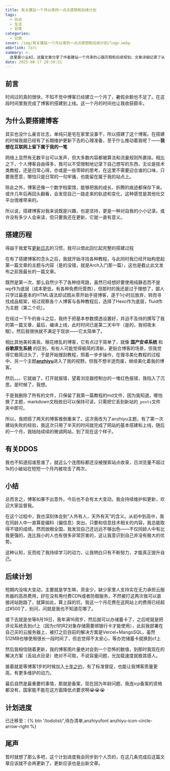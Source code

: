 ```yaml
---
title: 有关建站一个月以来的一点点感想和后续计划
tags:
  - 杂谈
  - 生活
  - 日常
categories:
  - 日常
cover: /img/有关建站一个月以来的一点点感想和后续计划/logo.webp
abbrlink: 7a7c
summary: >-
  这里是小尘AI，这篇文章分享了作者建站一个月来的心路历程和后续规划。文章详细记录了从最初因兴趣搭建博客的初衷，到选择Hexo框架、更换主题的技术探索过程，以及遭遇DDOS攻击的意外经历。作者反思了自身技术水平与同龄人的差距，表达了对持续学习的决心。未来计划包括优化评论系统、图片存储方案，以及等待年满18岁后完成备案等事项。整篇文章展现了个人博客作为数字档案馆的价值，以及作者对长期维护博客的热情与坚持。
date: 2025-08-17 20:59:51
---
```


## 前言

时间过的真的很快，不知不觉中博客已经建立一个月了，暑假余额也不足了。在这段时间里我完成了博客的搭建到上线。这一个月的时间也让我收获颇丰。

## 为什么要搭建博客

其实也没什么豪言壮志，单纯只是宅在家里没事干，所以搭建了这个博客。在搭建的时候我就已经有了长期维护更新下去的心理准备，至于什么推动着我呢？——**我想在互联网上留下属于我的一笔**

网络上显然有无数平台可以发声，但大多数内容都被算法和流量规则所裹挟。相比之下，个人博客自由得多，我可以不受限制地记录下自己想写的东西，无论是技术类教程，还是日常心得，亦或是一些零碎的思考。在这里不需要迎合谁的口味，只要我愿意，哪怕只是日常的一句牢骚，也能留在属于我的站点上。

除此之外，博客还像一个数字档案馆，能够把我的成长、折腾的痕迹都保存下来。或许几年后再回头翻看，会发现自己一路走来的轨迹和变化，这种感觉是其他社交平台很难带来的。

所以说，搭建博客对我来说既是兴趣，也是坚持，更是一种对自我的小小记录。或许没有多少人会来读，但只要我还在更新，它就一直有意义。

## 搭建历程

得益于我爱写[更新日志](https://blog.mcxiaochen.top/log/)的习惯，我可以借此回忆起完整的搭建过程

在有了搭建博客的念头之后，我就开始寻找各种教程，与此同时我已经开始构思起第一篇文章的主题与内容（是的没错，就是Arch入门那一篇），这也是截止此文发布之前我最长的一篇文章。

既然是第一次，那么自然少不了各种绕弯路，虽然已经想好要使用纯静态而不是wp作为底层（成本更低，有各种免费托管商），但那时的我还是过于理想了，鄙人只学过最基本的HTML语法却试图从零开始手搓博客，遂于1小时后放弃，转而寻找成品框架，经过观察各个人博客与各种教程后，选择了Hexo作为底层，fluid作为主题（第二个坑）。

在经过一下午的奋斗之后，我终于把基本参数摸透设置好，并迫不及待的撰写了我的第一篇文章，最后，编译上线，此时时间已是第二天中午（是的，我彻夜未眠）。然后我很快就不满足于现状——它太简单了。

相比其他美轮美奂、眼花缭乱的博客，它有点过于简单了，就像 **国产安卓系统** 和 **谷歌原生系统** 的区别，有些人可能觉得极简的清新，更贴合博客的场景，但我觉得它极简过头了，于是开始搜刮教程，照着一步步操作，在搜寻美化教程的过程中，另一个主题[**anzhiyu**](https://blog.anheyu.com/)进入了我的视野。但我不想半途而废，继续美化着我的博客。

然后。。。它就崩了，打开就报错，望着浏览器控制台的一堆红色报错，我陷入了沉思。是时候了，我想。

于是我删除了所有的文件，只保留了我第一篇教程的md文件，因为我知道，哪怕换了主题，markdown文档依旧可以保持可读，只需把它丢到新站的``_posts``文件夹中即可。

所以，我把搭了两天的博客推倒重来了。这次我改为了anzhiyu主题，有了第一次建站失败的经验，我这次只用了半天的时间就完成了网站的基本搭建和上线，随后的一个月，我陆陆续续的微调网站，到了现在这个样子。

## 有关DDOS

我也不知道招谁惹谁了，就这么个连图标都还没被搜索站点收录，日浏览量不超过1k的小破站在短短一个月内被攻击了两次，

## 小结

总而言之，博客如果不出意外，今后也不会有太大变动，我会持续维护和更新，欢迎大家监督我。

在这个过程中，我也深刻体会到“人外有人，天外有天”的含义。从初中到高中，我在同龄人中一直算是偏科（偏信息）突出，只要和信息技术相关的内容，我总能取得不错的成绩。然而放眼全国，我发现自己还远远不够出色——不仅同龄人中有比我更强的，连比我小的人也有很多非常厉害的，这让我意识到自己并没有极大的优势。

这种认知，反而给了我持续学习的动力，让我明白只有不断努力，才能真正提升自己。

## 后续计划

短期内没啥大变动，主要就是学生嘛，资金少，缺少家里人支持实在无力承担云服务器的高昂费用，好在没有用付费CDN或者防御服务，不然被打这两次我可以直接闭站跑路了，就算如此，算上踩的坑，我这一个月花费在这网站上的费用已经超过¥500了，别问，问就是我也不知道花哪了。

接下去就是坐等8月19日，我年满16周岁，然后就可以办储蓄卡了，之后呢就是把评论系统丢到cf上（因为cf的R2对象存储需要绑银行卡才能使用），此前我部署在自己买的云服务器上，被打之后目前的解决方案是Vercel+MangoSQL，虽然512MB也够使用很长一段时间了，但总觉得不太安心，等办完储蓄卡就换到cf上

然后我相信随着更新，我的博客图片量绝对会到一个恐怖的数值，到那时我现在的解决方案（丢站点目录）绝对不可取，不说容量问题，光加载速度就极其感人。

接着就是等博客1岁的时候加入[十年之约](https://www.foreverblog.cn/)，有了标准督促，也能让我博客质量更高，有更多维护的动力。

最后自然是最重要的事情，那就是备案，现在因为年龄问题，我连icp备案的资格都没有，国家能不能在这方面降低点要求啊😭😭😭

## 计划进度

已迁移至：{% btn '/todolist/',待办清单,anzhiyufont anzhiyu-icon-circle-arrow-right %}

## 尾声

暂时就想了那么多吧，这个计划进度我会同步到个人页的，在这几条完成后这篇文章应该就不会再更新了，更新应该也是出新文章。